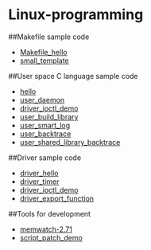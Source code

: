# Linux-programming
##Makefile sample code
* [Makefile_hello](https://github.com/ivan0124/Linux-programming/tree/master/Makefile_hello)
* [small_template](https://github.com/ivan0124/Linux-programming/tree/master/small_template)

##User space C language sample code
* [hello](https://github.com/ivan0124/Linux-programming/tree/master/hello)
* [user_daemon](https://github.com/ivan0124/Linux-programming/tree/master/user_daemon)
* [driver_ioctl_demo](https://github.com/ivan0124/Linux-programming/tree/master/driver_ioctl_demo)
* [user_build_library](https://github.com/ivan0124/Linux-programming/tree/master/user_build_library)
* [user_smart_log](https://github.com/ivan0124/Linux-programming/tree/master/user_smart_log)
* [user_backtrace](https://github.com/ivan0124/Linux-programming/tree/master/user_backtrace)
* [user_shared_library_backtrace](https://github.com/ivan0124/Linux-programming/tree/master/user_shared_library_backtrace)


##Driver sample code
* [driver_hello](https://github.com/ivan0124/Linux-programming/tree/master/driver_hello)
* [driver_timer](https://github.com/ivan0124/Linux-programming/tree/master/driver_timer)
* [driver_ioctl_demo](https://github.com/ivan0124/Linux-programming/tree/master/driver_ioctl_demo)
* [driver_export_function](https://github.com/ivan0124/Linux-programming/tree/master/driver_export_function)

##Tools for development
* [memwatch-2.71](https://github.com/ivan0124/Linux-programming/tree/master/memwatch-2.71)
* [script_patch_demo](https://github.com/ivan0124/Linux-programming/tree/master/script_patch_demo)
